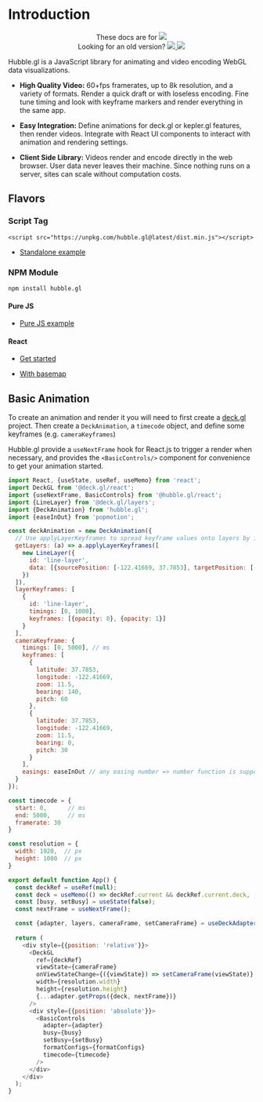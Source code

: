 # Introduction

<p align="center">
  <span>These docs are for <a href="https://github.com/visgl/hubble.gl/blob/2.0-release/docs/README.md"><img src="https://img.shields.io/badge/hubble.gl-v2.0-brightgreen.svg?style=flat-square" /></a></span>
  <br />
  Looking for an old version?
  <a href="https://github.com/visgl/hubble.gl/blob/1.4-release/docs/README.md">
    <img src="https://img.shields.io/badge/hubble.gl-v1.4-green.svg?style=flat-square" />
  </a>
  <a href="https://github.com/visgl/hubble.gl/blob/1.3-release/docs/README.md">
    <img src="https://img.shields.io/badge/hubble.gl-v1.3-green.svg?style=flat-square" />
  </a>
</p>

Hubble.gl is a JavaScript library for animating and video encoding WebGL data visualizations.

- **High Quality Video:** 60+fps framerates, up to 8k resolution, and a variety of formats. Render a quick draft or with loseless encoding. Fine tune timing and look with keyframe markers and render everything in the same app.

- **Easy Integration:** Define animations for deck.gl or kepler.gl features, then render videos. Integrate with React UI components to interact with animation and rendering settings.

- **Client Side Library:** Videos render and encode directly in the web browser. User data never leaves their machine. Since nothing runs on a server, sites can scale without computation costs.

## Flavors

### Script Tag

```
<script src="https://unpkg.com/hubble.gl@latest/dist.min.js"></script>
```

- [Standalone example](https://github.com/visgl/hubble.gl/tree/master/examples/standalone)

### NPM Module

```
npm install hubble.gl
```

#### Pure JS

- [Pure JS example](https://github.com/visgl/hubble.gl/tree/master/examples/get-started/pure-js)

#### React

- [Get started](https://github.com/visgl/hubble.gl/tree/master/examples/website/camera)

- [With basemap](https://github.com/visgl/hubble.gl/tree/master/examples/website/trips)

## Basic Animation

To create an animation and render it you will need to first create a [deck.gl](https://deck.gl/docs/get-started/getting-started) project. Then create a `DeckAnimation`, a `timecode` object, and define some keyframes (e.g. `cameraKeyframes`)

Hubble.gl provide a `useNextFrame` hook for React.js to trigger a render when necessary, and provides the `<BasicControls/>` component for convenience to get your animation started.

```js
import React, {useState, useRef, useMemo} from 'react';
import DeckGL from '@deck.gl/react';
import {useNextFrame, BasicControls} from '@hubble.gl/react';
import {LineLayer} from '@deck.gl/layers';
import {DeckAnimation} from 'hubble.gl';
import {easeInOut} from 'popmotion';

const deckAnimation = new DeckAnimation({
  // Use applyLayerKeyframes to spread keyframe values onto layers by id.
  getLayers: (a) => a.applyLayerKeyframes([
    new LineLayer({
      id: 'line-layer', 
      data: [{sourcePosition: [-122.41669, 37.7853], targetPosition: [-122.41669, 37.781]}]
    })
  ]),
  layerKeyframes: [
    { 
      id: 'line-layer',  
      timings: [0, 1000], 
      keyframes: [{opacity: 0}, {opacity: 1}] 
    }
  ],
  cameraKeyframe: {
    timings: [0, 5000], // ms
    keyframes: [
      {
        latitude: 37.7853,
        longitude: -122.41669,
        zoom: 11.5,
        bearing: 140,
        pitch: 60
      },
      {
        latitude: 37.7853,
        longitude: -122.41669,
        zoom: 11.5,
        bearing: 0,
        pitch: 30
      }
    ],
    easings: easeInOut // any easing number => number function is supported
  }
});

const timecode = {
  start: 0,      // ms
  end: 5000,     // ms
  framerate: 30
}

const resolution = {
  width: 1920,  // px
  height: 1080  // px
}

export default function App() {
  const deckRef = useRef(null);
  const deck = useMemo(() => deckRef.current && deckRef.current.deck, [deckRef.current]);
  const [busy, setBusy] = useState(false);
  const nextFrame = useNextFrame();

  const {adapter, layers, cameraFrame, setCameraFrame} = useDeckAdapter(deckAnimation);
  
  return (
    <div style={{position: 'relative'}}>
      <DeckGL
        ref={deckRef}
        viewState={cameraFrame}
        onViewStateChange={({viewState}) => setCameraFrame(viewState)}
        width={resolution.width}
        height={resolution.height}
        {...adapter.getProps({deck, nextFrame})}
      />
      <div style={{position: 'absolute'}}>
        <BasicControls 
          adapter={adapter}
          busy={busy}
          setBusy={setBusy}
          formatConfigs={formatConfigs}
          timecode={timecode}
        />
      </div>
    </div>
  );
}
```
